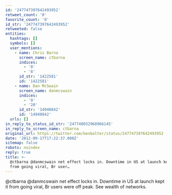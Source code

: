 ```yaml
---
id: '247747397642493952'
retweet_count: '0'
favorite_count: '0'
id_str: '247747397642493952'
retweeted: false
entities:
  hashtags: []
  symbols: []
  user_mentions:
    - name: Chris Barna
      screen_name: ctbarna
      indices:
        - '0'
        - '8'
      id_str: '1422581'
      id: '1422581'
    - name: Dan McSwain
      screen_name: danmcswain
      indices:
        - '9'
        - '20'
      id_str: '14940842'
      id: '14940842'
  urls: []
in_reply_to_status_id_str: '247740032968966145'
in_reply_to_screen_name: ctbarna
original_url: https://twitter.com/benbalter/status/247747397642493952
date: '2012-09-17T17:22:37.000Z'
sitemap: false
robots: noindex
reply: true
title: >-
  @ctbarna @danmcswain net effect locks in. Downtime in US at launch kept it
  from going viral, Br user…
---
```


@ctbarna @danmcswain net effect locks in. Downtime in US at launch kept it from going viral, Br users were off peak. See wealth of networks.